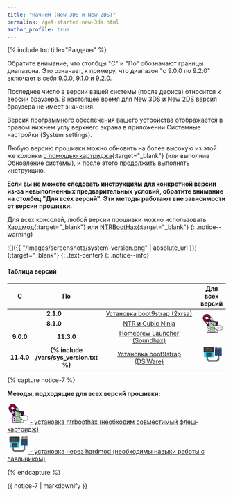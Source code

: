 ```yaml
---
title: "Начнем (New 3DS и New 2DS)"
permalink: /get-started-new-3ds.html
author_profile: true
---
```


{% include toc title="Разделы" %}

Обратите внимание, что столбцы "С" и "По" обозначают границы диапазона. Это означает, к примеру, что диапазон "с 9.0.0 по 9.2.0" включает в себя 9.0.0, 9.1.0 и 9.2.0. 

Последнее число в версии вашей системы (после дефиса) относится к версии браузера. В настоящее время для New 3DS и New 2DS версия браузера не имеет значения.

Версия программного обеспечения вашего устройства отображается в правом нижнем углу верхнего экрана в приложении Системные настройки (System settings).

Любую версию прошивки можно обновить на более высокую из этой же колонки [с помощью картриджа](cart-update){:target="_blank"} (или выполнив Обновление системы), и после этого продолжить выполнять инструкцию.

**Если вы не можете следовать инструкциям для конкретной версии из-за невыполненных предварительных условий, обратите внимание на столбец "Для всех версий". Эти методы работают вне зависимости от версии прошивки.**

Для всех консолей, любой версии прошивки можно использовать [Хардмод](making-hardmod){:target="_blank"} или [NTRBootHax](ntrboot){:target="_blank"}
{: .notice--warning}

![]({{ "/images/screenshots/system-version.png" | absolute_url }}){:target="_blank"}
{: .text-center}
{: .notice--info}

#### Таблица версий

<table>
  <colgroup>
    <col span="1" style="width: 5%;">
    <col span="1" style="width: 5%;">
    <col span="1" style="width: 80%;">
    <col span="1" style="width: 10%;">
  </colgroup>
  <thead>
    <tr>
      <th style="text-align: center; font-weight: bold;">С</th>
      <th style="text-align: center; font-weight: bold;">По</th>
      <th style="text-align: center; font-weight: bold;"></th>
      <th style="text-align: center; font-weight: bold;">Для всех версий</th>
    </tr>
  </thead>
  <tbody>
    <tr>
        <td style="text-align: center; font-weight: bold;" colspan="2">2.1.0</td>
        <td style="text-align: center;"><a href="installing-boot9strap-2xrsa">Установка boot9strap (2xrsa)</a></td>
      <td style="text-align: center;" rowspan="10">
		<a href="ntrboot" title="Установка ntrboothax (необходим совместимый флеш-картридж)">
			<img src="/images/consoles/ntrhax.png">
		</a>
		<br><br>
		<a href="making-hardmod" title="Установка через hardmod (необходимы навыки работы с паяльником)">
			<img src="/images/consoles/hardmod.png">
		</a>
	  </td>
		</tr>
    <tr>
      <td style="text-align: center; font-weight: bold;" colspan="2">8.1.0</td>
      <td style="text-align: center;"><a href="ntr-and-cubic-ninja">NTR и Cubic Ninja</a></td>
    </tr>
    <tr>
      <td style="text-align: center; font-weight: bold;">9.0.0</td>
      <td style="text-align: center; font-weight: bold;">11.3.0</td>
        <td style="text-align: center;"><a href="homebrew-launcher-soundhax">Homebrew Launcher (Soundhax)</a></td>
    </tr>
    <tr>
      <td style="text-align: center; font-weight: bold;">11.4.0</td>
      <td style="text-align: center; font-weight: bold;">{% include /vars/sys_version.txt %}</td>
      <td style="text-align: center;"><a href="installing-boot9strap-dsiware">Установка boot9strap (DSiWare)</a></td>
    </tr>
    <tr>
    </tr>
  </tbody>
</table>

{% capture notice-7 %}

**Методы, подходящие для всех версий прошивки:**

<a href="ntrboot" title="Установка ntrboothax (необходим совместимый флеш-картридж)">
	<img src="/images/consoles/ntrhax.png" > - установка ntrboothax (необходим совместимый флеш-картридж)
</a>
<br>
<a href="making-hardmod" title="Установка через hardmod (необходимы навыки работы с паяльником)">
	<img src="/images/consoles/hardmod.png"> - установка через hardmod (необходимы навыки работы с паяльником)
</a>

{% endcapture %}
		
<div class="notice--info">{{ notice-7 | markdownify }}</div>


